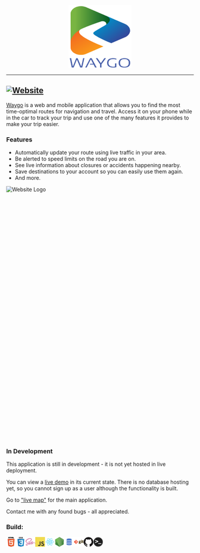 <p href="https://dylansmith.vercel.app/" align="center">
    <img src="https://github.com/e-Dylan/waygo/blob/master/client/src/resources/logo/waygo.png" height="170" width="170" />
</p>

--------------------------------------------------------------------

[![Website](https://img.shields.io/website?label=Waygo-App&style=for-the-badge&url=https%3A%2F%2Fwaygo.app.vercel/)](https://waygo.app.vercel/)
---
[Waygo](https://e-dylan.github.io/waygo/) is a web and mobile application that allows you to find the most time-optimal routes for navigation and travel. Access it on your phone while in the car to track your trip and use one of the many features it provides to make your trip easier.

### Features
- Automatically update your route using live traffic in your area.
- Be alerted to speed limits on the road you are on.
- See live information about closures or accidents happening nearby.
- Save destinations to your account so you can easily use them again.
- And more.

<p href="https://dylansmith.vercel.app/">
    <img src="/demo/waygo-demo.gif" alt="Website Logo" title="Logo" align="right" height="700" width="1000" />
</p>

<br/>

### In Development
This application is still in development - it is not yet hosted in live deployment.<br/>

You can view a [live demo](https://waygo.vercel.app) in its current state. There is no database hosting yet, so you cannot sign up as a user although the functionality is built.<br/>

Go to ["live map"](https://waygo.vercel.app/live-map) for the main application.<br/>

Contact me with any found bugs - all appreciated.

### Build:
<img align="left" alt="HTML5" width="26px" src="https://raw.githubusercontent.com/github/explore/80688e429a7d4ef2fca1e82350fe8e3517d3494d/topics/html/html.png" />
<img align="left" alt="CSS3" width="26px" src="https://raw.githubusercontent.com/github/explore/80688e429a7d4ef2fca1e82350fe8e3517d3494d/topics/css/css.png" />
<img align="left" alt="Sass" width="26px" src="https://raw.githubusercontent.com/github/explore/80688e429a7d4ef2fca1e82350fe8e3517d3494d/topics/sass/sass.png" />
<img align="left" alt="JavaScript" width="26px" src="https://raw.githubusercontent.com/github/explore/80688e429a7d4ef2fca1e82350fe8e3517d3494d/topics/javascript/javascript.png" />
<img align="left" alt="React" width="26px" src="https://raw.githubusercontent.com/github/explore/80688e429a7d4ef2fca1e82350fe8e3517d3494d/topics/react/react.png" />
<img align="left" alt="Node.js" width="26px" src="https://raw.githubusercontent.com/github/explore/80688e429a7d4ef2fca1e82350fe8e3517d3494d/topics/nodejs/nodejs.png" />
<img align="left" alt="SQL" width="26px" src="https://raw.githubusercontent.com/github/explore/80688e429a7d4ef2fca1e82350fe8e3517d3494d/topics/sql/sql.png" />
<img align="left" alt="Git" width="26px" src="https://raw.githubusercontent.com/github/explore/80688e429a7d4ef2fca1e82350fe8e3517d3494d/topics/git/git.png" />
<img align="left" alt="GitHub" width="26px" src="https://raw.githubusercontent.com/github/explore/78df643247d429f6cc873026c0622819ad797942/topics/github/github.png" />
<img align="left" alt="Terminal" width="26px" src="https://raw.githubusercontent.com/github/explore/80688e429a7d4ef2fca1e82350fe8e3517d3494d/topics/terminal/terminal.png" />

<br/>
<br/>

[website]: https://dylansmith.vercel.app
[twitter]: https://twitter.com/
[youtube]: https://youtube.com/
[instagram]: https://instagram.com/dy.lansmith
[linkedin]: https://linkedin.com/in/e-Dylan

